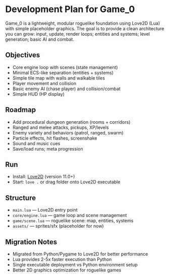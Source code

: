 # Development Plan for Game_0

Game_0 is a lightweight, modular roguelike foundation using Love2D (Lua) with simple placeholder graphics. The goal is to provide a clean architecture you can grow: input, update, render loops; entities and systems; level generation; basic AI and combat.

## Objectives
- Core engine loop with scenes (state management)
- Minimal ECS-like separation (entities + systems)
- Simple tile map with walls and walkable tiles
- Player movement and collision
- Basic enemy AI (chase player) and collision/combat
- Simple HUD (HP display)

## Roadmap
- Add procedural dungeon generation (rooms + corridors)
- Ranged and melee attacks, pickups, XP/levels
- Enemy variety and behaviors (patrol, ranged, swarm)
- Particle effects, hit flashes, screenshake
- Sound and music cues
- Save/load runs; meta progression

## Run
- Install: [Love2D](https://love2d.org/) (version 11.0+)
- Start: `love .` or drag folder onto Love2D executable

## Structure
- `main.lua` — Love2D entry point
- `core/engine.lua` — game loop and scene management
- `game/scene.lua` — roguelike scene: map, entities, systems
- `assets/` — sprites/sfx (placeholder for now)

## Migration Notes
- Migrated from Python/Pygame to Love2D for better performance
- Lua provides 2-5x faster execution than Python
- Single executable deployment vs Python environment setup
- Better 2D graphics optimization for roguelike games
